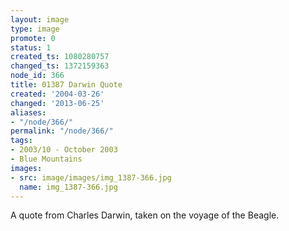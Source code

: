 ```yaml
---
layout: image
type: image
promote: 0
status: 1
created_ts: 1080280757
changed_ts: 1372159363
node_id: 366
title: 01387 Darwin Quote
created: '2004-03-26'
changed: '2013-06-25'
aliases:
- "/node/366/"
permalink: "/node/366/"
tags:
- 2003/10 - October 2003
- Blue Mountains
images:
- src: image/images/img_1387-366.jpg
  name: img_1387-366.jpg
---
```

A quote from Charles Darwin, taken on the voyage of the Beagle.
